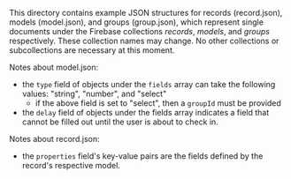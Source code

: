 
This directory contains example JSON structures for records (record.json), models (model.json), and groups (group.json), which represent single documents under the Firebase collections _records_, _models_, and _groups_ respectively. These collection names may change. No other collections or subcollections are necessary at this moment.

Notes about model.json:
- the `type` field of objects under the `fields` array can take the following values: "string", "number", and "select"
    - if the above field is set to "select", then a `groupId` must be provided
- the `delay` field of objects under the fields array indicates a field that cannot be filled out until the user is about to check in.

Notes about record.json:
- the `properties` field's key-value pairs are the fields defined by the record's respective model.
